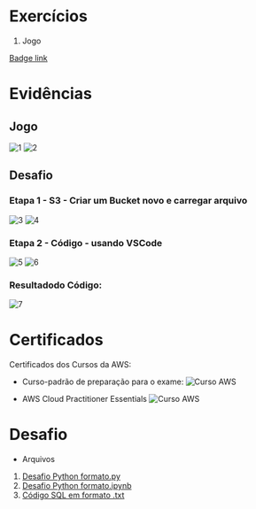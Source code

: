 # Exercícios


1. Jogo

[Badge link](evidencias/jogo_badge/badge_link.txt)


# Evidências

## Jogo

![1](evidencias/jogo_badge/badge_1.png)
![2](evidencias/jogo_badge/badge_2.png)


## Desafio
### Etapa 1 - S3 - Criar um Bucket novo e carregar arquivo


      

![3](evidencias/bucket_s3/bucket_1.png)
![4](evidencias/bucket_s3/bucket_4.png)




### Etapa 2 - Código - usando VSCode





![5](evidencias/desafio/desafio_1.png)
![6](evidencias/desafio/desafio_2.png)


### Resultadodo Código:

![7](evidencias/desafio/desafio_3.png)







# Certificados


Certificados dos Cursos da AWS:

- Curso-padrão de preparação para o exame:
![Curso AWS](certificados/curso_1.png)

- AWS Cloud Practitioner Essentials
![Curso AWS](certificados/curso_2.png)



# Desafio

- Arquivos  
1. [Desafio Python formato.py](Desafio/etapa-1/desafio5.py)
2. [Desafio Python formato.ipynb](Desafio/etapa-1/desafios5.ipynb)
3. [Código SQL em formato .txt](Desafio/etapa-1/SQL.txt)


